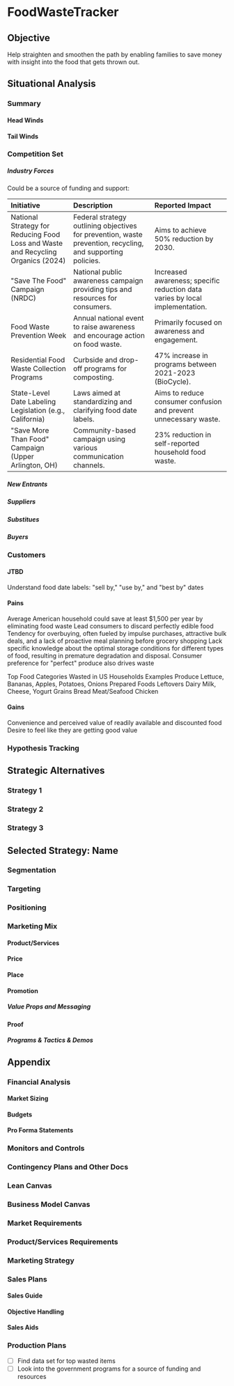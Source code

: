 # FoodWasteTracker
## Objective
Help straighten and smoothen the path by enabling families to save money with insight into the food that gets thrown out.

## Situational Analysis
### Summary
#### Head Winds
#### Tail Winds


### Competition Set
##### Industry Forces
Could be a source of funding and support:


| Initiative | Description| Reported Impact|
| :--- | :--- |:--- |
| National Strategy for Reducing Food Loss and Waste and Recycling Organics (2024) | Federal strategy outlining objectives for prevention, waste prevention, recycling, and supporting policies. | Aims to achieve 50% reduction by 2030. |   
| "Save The Food" Campaign (NRDC) | National public awareness campaign providing tips and resources for consumers. | Increased awareness; specific reduction data varies by local implementation. |
| Food Waste Prevention Week|Annual national event to raise awareness and encourage action on food waste.|Primarily focused on awareness and engagement. |
| Residential Food Waste Collection Programs | Curbside and drop-off programs for composting.|47% increase in programs between 2021-2023 (BioCycle). |
| State-Level Date Labeling Legislation (e.g., California) | Laws aimed at standardizing and clarifying food date labels.|Aims to reduce consumer confusion and prevent unnecessary waste. |
| "Save More Than Food" Campaign (Upper Arlington, OH) | Community-based campaign using various communication channels. |  23% reduction in self-reported household food waste.|

##### New Entrants
##### Suppliers
##### Substitues
##### Buyers

### Customers
#### JTBD
Understand food date labels: "sell by," "use by," and "best by" dates
#### Pains
Average American household could save at least $1,500 per year by eliminating food waste
Lead consumers to discard perfectly edible food
Tendency for overbuying, often fueled by impulse purchases, attractive bulk deals, and a lack of proactive meal planning before grocery shopping
Lack specific knowledge about the optimal storage conditions for different types of food, resulting in premature degradation and disposal.
Consumer preference for "perfect" produce also drives waste

Top Food Categories Wasted in US Households	Examples
Produce	Lettuce, Bananas, Apples, Potatoes, Onions
Prepared Foods	Leftovers
Dairy	Milk, Cheese, Yogurt
Grains	Bread
Meat/Seafood	Chicken
#### Gains
 Convenience and perceived value of readily available and discounted food 
 Desire to feel like they are getting good value

### Hypothesis Tracking

## Strategic Alternatives
### Strategy 1
### Strategy 2
### Strategy 3

## Selected Strategy: Name

### Segmentation
### Targeting
### Positioning 

### Marketing Mix
#### Product/Services
#### Price
#### Place
#### Promotion
##### Value Props and Messaging
#### Proof
##### Programs & Tactics & Demos

## Appendix
### Financial Analysis
#### Market Sizing
#### Budgets
#### Pro Forma Statements

### Monitors and Controls

### Contingency Plans and Other Docs

### Lean Canvas

### Business Model Canvas

### Market Requirements

### Product/Services Requirements

### Marketing Strategy

### Sales Plans
#### Sales Guide
#### Objective Handling
#### Sales Aids

### Production Plans
- [ ] Find data set for top wasted items
- [ ] Look into the government programs for a source of funding and resources